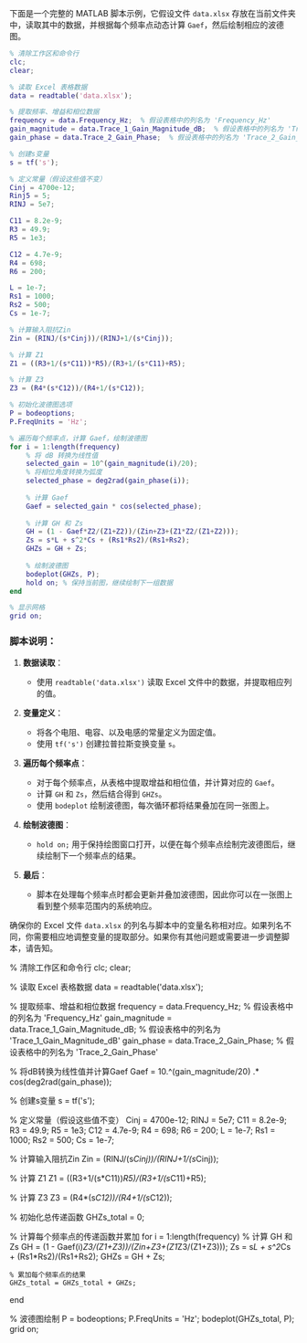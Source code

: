下面是一个完整的 MATLAB 脚本示例，它假设文件 `data.xlsx` 存放在当前文件夹中，读取其中的数据，并根据每个频率点动态计算 `Gaef`，然后绘制相应的波德图。

```matlab
% 清除工作区和命令行
clc;
clear;

% 读取 Excel 表格数据
data = readtable('data.xlsx');

% 提取频率、增益和相位数据
frequency = data.Frequency_Hz;  % 假设表格中的列名为 'Frequency_Hz'
gain_magnitude = data.Trace_1_Gain_Magnitude_dB;  % 假设表格中的列名为 'Trace_1_Gain_Magnitude_dB'
gain_phase = data.Trace_2_Gain_Phase;  % 假设表格中的列名为 'Trace_2_Gain_Phase'

% 创建s变量
s = tf('s');

% 定义常量（假设这些值不变）
Cinj = 4700e-12;
Rinj5 = 5;
RINJ = 5e7;

C11 = 8.2e-9;
R3 = 49.9;
R5 = 1e3;

C12 = 4.7e-9;
R4 = 698;
R6 = 200;

L = 1e-7;
Rs1 = 1000;
Rs2 = 500;
Cs = 1e-7;

% 计算输入阻抗Zin
Zin = (RINJ/(s*Cinj))/(RINJ+1/(s*Cinj));

% 计算 Z1
Z1 = ((R3+1/(s*C11))*R5)/(R3+1/(s*C11)+R5);

% 计算 Z3
Z3 = (R4*(s*C12))/(R4+1/(s*C12));

% 初始化波德图选项
P = bodeoptions;
P.FreqUnits = 'Hz';

% 遍历每个频率点，计算 Gaef，绘制波德图
for i = 1:length(frequency)
    % 将 dB 转换为线性值
    selected_gain = 10^(gain_magnitude(i)/20);
    % 将相位角度转换为弧度
    selected_phase = deg2rad(gain_phase(i));
    
    % 计算 Gaef
    Gaef = selected_gain * cos(selected_phase);
    
    % 计算 GH 和 Zs
    GH = (1 - Gaef*Z2/(Z1+Z2))/(Zin+Z3+(Z1*Z2/(Z1+Z2)));
    Zs = s*L + s^2*Cs + (Rs1*Rs2)/(Rs1+Rs2);
    GHZs = GH + Zs;
    
    % 绘制波德图
    bodeplot(GHZs, P);
    hold on; % 保持当前图，继续绘制下一组数据
end

% 显示网格
grid on;
```

### 脚本说明：

1. **数据读取**：
   - 使用 `readtable('data.xlsx')` 读取 Excel 文件中的数据，并提取相应列的值。

2. **变量定义**：
   - 将各个电阻、电容、以及电感的常量定义为固定值。
   - 使用 `tf('s')` 创建拉普拉斯变换变量 `s`。

3. **遍历每个频率点**：
   - 对于每个频率点，从表格中提取增益和相位值，并计算对应的 `Gaef`。
   - 计算 `GH` 和 `Zs`，然后结合得到 `GHZs`。
   - 使用 `bodeplot` 绘制波德图，每次循环都将结果叠加在同一张图上。

4. **绘制波德图**：
   - `hold on;` 用于保持绘图窗口打开，以便在每个频率点绘制完波德图后，继续绘制下一个频率点的结果。

5. **最后**：
   - 脚本在处理每个频率点时都会更新并叠加波德图，因此你可以在一张图上看到整个频率范围内的系统响应。

确保你的 Excel 文件 `data.xlsx` 的列名与脚本中的变量名称相对应。如果列名不同，你需要相应地调整变量的提取部分。如果你有其他问题或需要进一步调整脚本，请告知。

% 清除工作区和命令行
clc;
clear;

% 读取 Excel 表格数据
data = readtable('data.xlsx');

% 提取频率、增益和相位数据
frequency = data.Frequency_Hz;  % 假设表格中的列名为 'Frequency_Hz'
gain_magnitude = data.Trace_1_Gain_Magnitude_dB;  % 假设表格中的列名为 'Trace_1_Gain_Magnitude_dB'
gain_phase = data.Trace_2_Gain_Phase;  % 假设表格中的列名为 'Trace_2_Gain_Phase'

% 将dB转换为线性值并计算Gaef
Gaef = 10.^(gain_magnitude/20) .* cos(deg2rad(gain_phase));

% 创建s变量
s = tf('s');

% 定义常量（假设这些值不变）
Cinj = 4700e-12;
RINJ = 5e7;
C11 = 8.2e-9;
R3 = 49.9;
R5 = 1e3;
C12 = 4.7e-9;
R4 = 698;
R6 = 200;
L = 1e-7;
Rs1 = 1000;
Rs2 = 500;
Cs = 1e-7;

% 计算输入阻抗Zin
Zin = (RINJ/(s*Cinj))/(RINJ+1/(s*Cinj));

% 计算 Z1
Z1 = ((R3+1/(s*C11))*R5)/(R3+1/(s*C11)+R5);

% 计算 Z3
Z3 = (R4*(s*C12))/(R4+1/(s*C12));

% 初始化总传递函数
GHZs_total = 0;

% 计算每个频率点的传递函数并累加
for i = 1:length(frequency)
    % 计算 GH 和 Zs
    GH = (1 - Gaef(i)*Z3/(Z1+Z3))/(Zin+Z3+(Z1*Z3/(Z1+Z3)));
    Zs = s*L + s^2*Cs + (Rs1*Rs2)/(Rs1+Rs2);
    GHZs = GH + Zs;

    % 累加每个频率点的结果
    GHZs_total = GHZs_total + GHZs;
end

% 波德图绘制
P = bodeoptions;
P.FreqUnits = 'Hz';
bodeplot(GHZs_total, P);
grid on;
